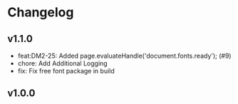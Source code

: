 # Changelog

## v1.1.0

* feat:DM2-25: Added page.evaluateHandle('document.fonts.ready'); (#9)
* chore: Add Additional Logging
* fix: Fix free font package in build

## v1.0.0
